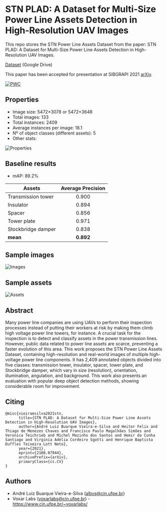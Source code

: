 # STN PLAD: A Dataset for Multi-Size Power Line Assets Detection in High-Resolution UAV Images

This repo stores the STN Power Line Assets Dataset from the paper: STN PLAD: A Dataset for Multi-Size Power Line Assets Detection in High-Resolution UAV Images.

[Dataset](https://drive.google.com/file/d/1KsNziErZ5ZRuWBpwUS5nlTnb8CcB2uQp/view?usp=sharing) (Google Drive)

This paper has been accepted for presentation at SIBGRAPI 2021 [arXiv](https://arxiv.org/abs/2108.07944).

[![PWC](https://img.shields.io/endpoint.svg?url=https://paperswithcode.com/badge/plad-a-dataset-for-multi-size-power-line/object-detection-on-plad)](https://paperswithcode.com/sota/object-detection-on-plad?p=plad-a-dataset-for-multi-size-power-line)

## Properties
- Image size: 5472×3078 or 5472×3648
- Total images: 133
- Total instances: 2409
- Average instances per image: 18.1
- Nº of object classes (different assets): 5
- Other stats:

![Properties](https://i.imgur.com/HzdL7bF.png)

## Baseline results

- mAP: 89.2%

| Assets             | Average Precision |
|--------------------|:-----------------:|
| Transmission tower |       0.900       |
| Insulator          |       0.894       |
| Spacer             |       0.856       |
| Tower plate        |       0.971       |
| Stockbridge damper |       0.838       |
| **mean**           |     **0.892**     |

## Sample images
![Images](https://i.imgur.com/xIe5jbr.png)

## Sample assets
![Assets](https://i.imgur.com/7j6qe11.png)

## Abstract

Many power line companies are using UAVs to perform their inspection processes instead of putting their workers at risk by making them climb high voltage power line towers, for instance. A crucial task for the inspection is to detect and classify assets in the power transmission lines. However, public data related to power line assets are scarce, preventing a faster evolution of this area. This work proposes the STN Power Line Assets Dataset, containing high-resolution and real-world images of multiple high-voltage power line components. It has 2,409 annotated objects divided into five classes: transmission tower, insulator, spacer, tower plate, and Stockbridge damper, which vary in size (resolution), orientation, illumination, angulation, and background. This work also presents an evaluation with popular deep object detection methods, showing considerable room for improvement.

## Citing

```
@misc{vieiraesilva2021stn,
      title={STN PLAD: A Dataset for Multi-Size Power Line Assets Detection in High-Resolution UAV Images}, 
      author={André Luiz Buarque Vieira-e-Silva and Heitor Felix and Thiago de Menezes Chaves and Francisco Paulo Magalhães Simões and Veronica Teichrieb and Michel Mozinho dos Santos and Hemir da Cunha Santiago and Virginia Adélia Cordeiro Sgotti and Henrique Baptista Duffles Teixeira Lott Neto},
      year={2021},
      eprint={2108.07944},
      archivePrefix={arXiv},
      primaryClass={cs.CV}
}
```

## Authors

- André Luiz Buarque Vieira-e-Silva (albvs@cin.ufpe.br)
- Voxar Labs (voxarlabs@cin.ufpe.br) - https://www.cin.ufpe.br/~voxarlabs/



